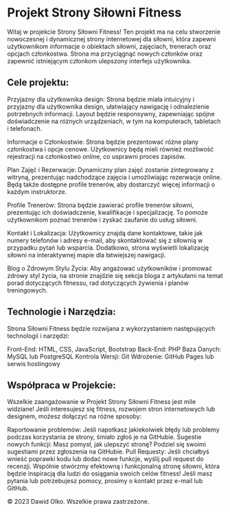 # Projekt Strony Siłowni Fitness
Witaj w projekcie Strony Siłowni Fitness! Ten projekt ma na celu stworzenie nowoczesnej i dynamicznej strony internetowej dla siłowni, która zapewni użytkownikom informacje o obiektach siłowni, zajęciach, trenerach oraz opcjach członkostwa. Strona ma przyciągnąć nowych członków oraz zapewnić istniejącym członkom ulepszony interfejs użytkownika.

## Cele projektu:
Przyjazny dla użytkownika design: Strona będzie miała intuicyjny i przyjazny dla użytkownika design, ułatwiający nawigację i odnalezienie potrzebnych informacji. Layout będzie responsywny, zapewniając spójne doświadczenie na różnych urządzeniach, w tym na komputerach, tabletach i telefonach.

Informacje o Członkostwie: Strona będzie prezentować różne plany członkostwa i opcje cenowe. Użytkownicy będą mieli również możliwość rejestracji na członkostwo online, co usprawni proces zapisów.

Plan Zajęć i Rezerwacje: Dynamiczny plan zajęć zostanie zintegrowany z witryną, prezentując nadchodzące zajęcia i umożliwiając rezerwacje online. Będą także dostępne profile trenerów, aby dostarczyć więcej informacji o każdym instruktorze.

Profile Trenerów: Strona będzie zawierać profile trenerów siłowni, prezentując ich doświadczenie, kwalifikacje i specjalizację. To pomoże użytkownikom poznać trenerów i zyskać zaufanie do usług siłowni.

Kontakt i Lokalizacja: Użytkownicy znajdą dane kontaktowe, takie jak numery telefonów i adresy e-mail, aby skontaktować się z siłownią w przypadku pytań lub wsparcia. Dodatkowo, strona wyświetli lokalizację siłowni na interaktywnej mapie dla łatwiejszej nawigacji.

Blog o Zdrowym Stylu Życia: Aby angażować użytkowników i promować zdrowy styl życia, na stronie znajdzie się sekcja bloga z artykułami na temat porad dotyczących fitnessu, rad dotyczących żywienia i planów treningowych.

## Technologie i Narzędzia:
Strona Siłowni Fitness będzie rozwijana z wykorzystaniem następujących technologii i narzędzi:

Front-End: HTML, CSS, JavaScript, Bootstrap
Back-End: PHP
Baza Danych: MySQL lub PostgreSQL
Kontrola Wersji: Git
Wdrożenie: GitHub Pages lub serwis hostingowy

## Współpraca w Projekcie:
Wszelkie zaangażowanie w Projekt Strony Siłowni Fitness jest mile widziane! Jeśli interesujesz się fitness, rozwojem stron internetowych lub designem, możesz dołączyć na różne sposoby:

Raportowanie problemów: Jeśli napotkasz jakiekolwiek błędy lub problemy podczas korzystania ze strony, śmiało zgłoś je na GitHubie.
Sugestie nowych funkcji: Masz pomysł, jak ulepszyć stronę? Podziel się swoimi sugestiami przez zgłoszenia na GitHubie.
Pull Requesty: Jeśli chciałbyś wnieść poprawki kodu lub dodać nowe funkcje, wyślij pull request do recenzji.
Wspólnie stwórzmy efektowną i funkcjonalną stronę siłowni, która będzie inspiracją dla ludzi do osiągania swoich celów fitness! Jeśli masz pytania lub potrzebujesz pomocy, prosimy o kontakt przez e-mail lub GitHub.

© 2023 Dawid Olko. Wszelkie prawa zastrzeżone.
